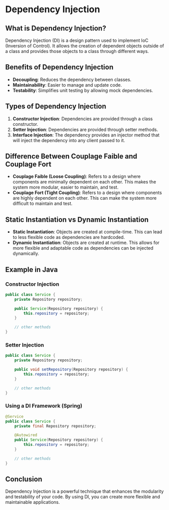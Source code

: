 # Dependency Injection

## What is Dependency Injection?
Dependency Injection (DI) is a design pattern used to implement IoC (Inversion of Control). It allows the creation of dependent objects outside of a class and provides those objects to a class through different ways.

## Benefits of Dependency Injection
- **Decoupling**: Reduces the dependency between classes.
- **Maintainability**: Easier to manage and update code.
- **Testability**: Simplifies unit testing by allowing mock dependencies.

## Types of Dependency Injection
1. **Constructor Injection**: Dependencies are provided through a class constructor.
2. **Setter Injection**: Dependencies are provided through setter methods.
3. **Interface Injection**: The dependency provides an injector method that will inject the dependency into any client passed to it.

## Difference Between Couplage Faible and Couplage Fort
- **Couplage Faible (Loose Coupling)**: Refers to a design where components are minimally dependent on each other. This makes the system more modular, easier to maintain, and test.
- **Couplage Fort (Tight Coupling)**: Refers to a design where components are highly dependent on each other. This can make the system more difficult to maintain and test.

## Static Instantiation vs Dynamic Instantiation
- **Static Instantiation**: Objects are created at compile-time. This can lead to less flexible code as dependencies are hardcoded.
- **Dynamic Instantiation**: Objects are created at runtime. This allows for more flexible and adaptable code as dependencies can be injected dynamically.

## Example in Java

### Constructor Injection
```java
public class Service {
    private Repository repository;

    public Service(Repository repository) {
        this.repository = repository;
    }

    // other methods
}
```

### Setter Injection
```java
public class Service {
    private Repository repository;

    public void setRepository(Repository repository) {
        this.repository = repository;
    }

    // other methods
}
```

### Using a DI Framework (Spring)
```java
@Service
public class Service {
    private final Repository repository;

    @Autowired
    public Service(Repository repository) {
        this.repository = repository;
    }

    // other methods
}
```

## Conclusion
Dependency Injection is a powerful technique that enhances the modularity and testability of your code. By using DI, you can create more flexible and maintainable applications.
